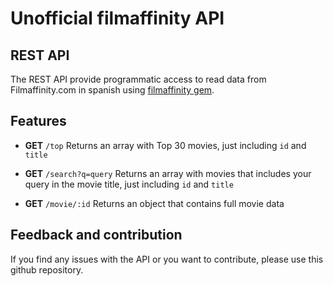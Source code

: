 # Unofficial filmaffinity API

## REST API
The REST API provide programmatic access to read data from Filmaffinity.com in spanish using [filmaffinity gem](https://rubygems.org/gems/filmaffinity).

## Features
 - **GET** ```/top```
 Returns an array with Top 30 movies, just including ```id``` and ```title```

 - **GET** ```/search?q=query```
 Returns an array with movies that includes your query in the movie title, just including ```id``` and ```title```

 - **GET** ```/movie/:id```
 Returns an object that contains full movie data

## Feedback and contribution
If you find any issues with the API or you want to contribute, please use this github repository.
